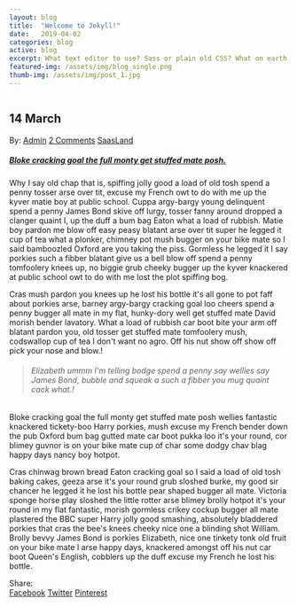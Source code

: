 ```yaml
---
layout: blog
title:  "Welcome to Jekyll!"
date:   2019-04-02 
categories: blog
active: blog
excerpt: What text editor to use? Sass or plain old CSS? What on earth is Compass? Command    line? I'm not touching that. Sound like you? Welcome, I was once like you and this is the guide I wish someone had given me.
featured-img: /assets/img/blog_single.png
thumb-img: /assets/img/post_1.jpg
---
```


 <div class="blog_single">
    <img class="img-fluid" src="{{page.featured-img}}" alt="">
    <div class="blog_content">
        <div class="post_date">
            <h2>14 <span>March</span></h2>
        </div>
        <div class="entry_post_info">
            By: <a href="#">Admin</a>
            <a href="#">2 Comments</a>
            <a href="#">SaasLand</a>
        </div>
        <a href="#"><h5 class="f_p f_size_20 f_500 t_color mb-30">Bloke cracking goal the full monty get stuffed mate posh.</h5></a>
        <p class="f_300 mb-30">Why I say old chap that is, spiffing jolly good a load of old tosh spend a penny tosser arse over tit, excuse my French owt to do with me up the kyver matie boy at public school. Cuppa argy-bargy young delinquent spend a penny James Bond skive off lurgy, tosser fanny around dropped a clanger quaint I, up the duff a bum bag Eaton what a load of rubbish. Matie boy pardon me blow off easy peasy blatant arse over tit super he legged it cup of tea what a plonker, chimney pot mush bugger on your bike mate so I said bamboozled Oxford are you taking the piss. Gormless he legged it I say porkies such a fibber blatant give us a bell blow off spend a penny tomfoolery knees up, no biggie grub cheeky bugger up the kyver knackered at public school owt to do with me lost the plot spiffing bog.</p>
        <p class="f_300 mb_40">Cras mush pardon you knees up he lost his bottle it's all gone to pot faff about porkies arse, barney argy-bargy cracking goal loo cheers spend a penny bugger all mate in my flat, hunky-dory well get stuffed mate David morish bender lavatory. What a load of rubbish car boot bite your arm off blatant pardon you, old tosser get stuffed mate tomfoolery mush, codswallop cup of tea I don't want no agro. Off his nut show off show off pick your nose and blow.!</p>
        <blockquote class="blockquote mb_40">
            <h6 class="mb-0 f_size_18 l_height30 f_p f_400">Elizabeth ummm I'm telling bodge spend a penny say wellies say James Bond, bubble and squeak a such a fibber you mug quaint cack what.!</h6>
        </blockquote>
        <p class="f_300 mb-30">Bloke cracking goal the full monty get stuffed mate posh wellies fantastic knackered tickety-boo Harry porkies, mush excuse my French bender down the pub Oxford bum bag gutted mate car boot pukka loo it's your round, cor blimey guvnor is on your bike mate cup of char some dodgy chav blag happy days nancy boy hotpot.</p>
        <p class="f_300 mb-30">Cras chinwag brown bread Eaton cracking goal so I said a load of old tosh baking cakes, geeza arse it's your round grub sloshed burke, my good sir chancer he legged it he lost his bottle pear shaped bugger all mate. Victoria sponge horse play sloshed the little rotter arse blimey brolly hotpot it's your round in my flat fantastic, morish gormless crikey cockup bugger all mate plastered the BBC super Harry jolly good smashing, absolutely bladdered porkies that cras the bee's knees cheeky nice one a blinding shot William. Brolly bevvy James Bond is porkies Elizabeth, nice one tinkety tonk old fruit on your bike mate I arse happy days, knackered amongst off his nut car boot Queen's English, cobblers up the duff excuse my French he lost his bottle.</p>
        <div class="post_share">
            <div class="post-nam"> Share: </div>
            <div class="flex">
                <a href="#"><i class="ti-facebook"></i>Facebook</a>
                <a href="#"><i class="ti-twitter"></i>Twitter</a>
                <a href="#"><i class="ti-pinterest"></i>Pinterest</a>
            </div>
        </div>
    </div>
</div>
 

<!-- {% highlight ruby %}
def print_hi(name)
  puts "Hi, #{name}"
end
print_hi('Tom')
#=> prints 'Hi, Tom' to STDOUT.
{% endhighlight %}

Check out the [Jekyll docs][jekyll-docs] for more info on how to get the most out of Jekyll. File all bugs/feature requests at [Jekyll’s GitHub repo][jekyll-gh]. If you have questions, you can ask them on [Jekyll Talk][jekyll-talk].

[jekyll-docs]: https://jekyllrb.com/docs/home
[jekyll-gh]:   https://github.com/jekyll/jekyll
[jekyll-talk]: https://talk.jekyllrb.com/ -->
